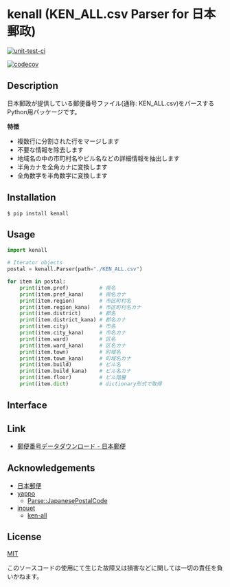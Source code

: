 
# kenall (KEN_ALL.csv Parser for 日本郵政)

[![unit-test-ci](https://github.com/s-yoshiki/kenall/workflows/unit-test-ci/badge.svg)](https://github.com/s-yoshiki/kenall)

[![codecov](https://codecov.io/gh/s-yoshiki/kenall/branch/main/graph/badge.svg)](https://codecov.io/gh/s-yoshiki/kenall)

## Description

日本郵政が提供している郵便番号ファイル(通称: KEN_ALL.csv)をパースするPython用パッケージです。

**特徴**

 - 複数行に分割された行をマージします
 - 不要な情報を除去します
 - 地域名の中の市町村名やビル名などの詳細情報を抽出します
 - 半角カナを全角カナに変換します
 - 全角数字を半角数字に変換します

## Installation

```shell
$ pip install kenall
```

## Usage

```py
import kenall

# Iterator objects
postal = kenall.Parser(path="./KEN_ALL.csv")

for item in postal:
    print(item.pref)          # 県名
    print(item.pref_kana)     # 県名カナ
    print(item.region)        # 市区町村名
    print(item.region_kana)   # 市区町村名カナ
    print(item.district)      # 郡名
    print(item.district_kana) # 郡名カナ
    print(item.city)          # 市名
    print(item.city_kana)     # 市名カナ
    print(item.ward)          # 区名
    print(item.ward_kana)     # 区名カナ
    print(item.town)          # 町域名
    print(item.town_kana)     # 町域名カナ
    print(item.build)         # ビル名
    print(item.build_kana)    # ビル名カナ
    print(item.floor)         # ビル階層
    print(item.dict)          # dictionary形式で取得
```

## Interface

## Link

 - [郵便番号データダウンロード - 日本郵便](https://www.post.japanpost.jp/zipcode/download.html)

## Acknowledgements

 - [日本郵便](https://www.post.japanpost.jp/)
 - [yappo](https://github.com/yappo)
    - [Parse::JapanesePostalCode](https://github.com/yappo/p5-Parse-JapanesePostalCode)
 - [inouet](https://github.com/inouet)
    - [ken-all](https://github.com/inouet/ken-all)

## License

[MIT](./LICENSE)

このソースコードの使用にて生じた故障又は損害などに関しては一切の責任を負いかねます。
